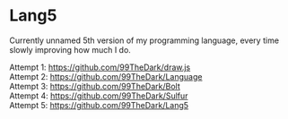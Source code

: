 # Lang5
Currently unnamed 5th version of my programming language, every time slowly improving how much I do. 

Attempt 1: https://github.com/99TheDark/draw.js <br />
Attempt 2: https://github.com/99TheDark/Language <br />
Attempt 3: https://github.com/99TheDark/Bolt <br />
Attempt 4: https://github.com/99TheDark/Sulfur <br />
Attempt 5: https://github.com/99TheDark/Lang5 <br />